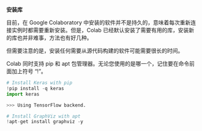 **安装库**

目前，在 Google Colaboratory 中安装的软件并不是持久的，意味着每次重新连接实例时都需要重新安装。但是，Colab 已经默认安装了需要有用的库，安装新的库也并非难事，方法也有好几种。

但需要注意的是，安装任何需要从源代码构建的软件可能需要很长的时间。

Colab 同时支持 pip 和 apt 包管理器。无论您使用的是哪一个，记住要在命令前面加上符号 “!”。

```python
# Install Keras with pip
!pip install -q keras
import keras

>>> Using TensorFlow backend.

# Install GraphViz with apt
!apt-get install graphviz -y
```
